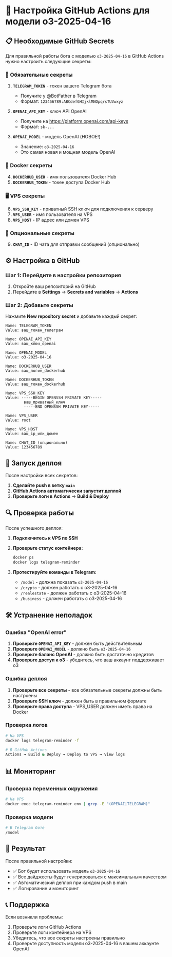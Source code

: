 # 🔧 Настройка GitHub Actions для модели o3-2025-04-16

## 📋 Необходимые GitHub Secrets

Для правильной работы бота с моделью `o3-2025-04-16` в GitHub Actions нужно настроить следующие секреты:

### 🔑 Обязательные секреты

1. **`TELEGRAM_TOKEN`** - токен вашего Telegram бота
   - Получите у @BotFather в Telegram
   - Формат: `123456789:ABCdefGHIjklMNOpqrsTUVwxyz`

2. **`OPENAI_API_KEY`** - ключ API OpenAI
   - Получите на https://platform.openai.com/api-keys
   - Формат: `sk-...`

3. **`OPENAI_MODEL`** - модель OpenAI (НОВОЕ!)
   - Значение: `o3-2025-04-16`
   - Это самая новая и мощная модель OpenAI

### 🐳 Docker секреты

4. **`DOCKERHUB_USER`** - имя пользователя Docker Hub
5. **`DOCKERHUB_TOKEN`** - токен доступа Docker Hub

### 🖥️ VPS секреты

6. **`VPS_SSH_KEY`** - приватный SSH ключ для подключения к серверу
7. **`VPS_USER`** - имя пользователя на VPS
8. **`VPS_HOST`** - IP адрес или домен VPS

### 📱 Опциональные секреты

9. **`CHAT_ID`** - ID чата для отправки сообщений (опционально)

## ⚙️ Настройка в GitHub

### Шаг 1: Перейдите в настройки репозитория
1. Откройте ваш репозиторий на GitHub
2. Перейдите в **Settings** → **Secrets and variables** → **Actions**

### Шаг 2: Добавьте секреты
Нажмите **New repository secret** и добавьте каждый секрет:

```
Name: TELEGRAM_TOKEN
Value: ваш_токен_телеграм

Name: OPENAI_API_KEY  
Value: ваш_ключ_openai

Name: OPENAI_MODEL
Value: o3-2025-04-16

Name: DOCKERHUB_USER
Value: ваш_логин_dockerhub

Name: DOCKERHUB_TOKEN
Value: ваш_токен_dockerhub

Name: VPS_SSH_KEY
Value: -----BEGIN OPENSSH PRIVATE KEY-----
        ваш_приватный_ключ
        -----END OPENSSH PRIVATE KEY-----

Name: VPS_USER
Value: root

Name: VPS_HOST
Value: ваш_ip_или_домен

Name: CHAT_ID (опционально)
Value: 123456789
```

## 🚀 Запуск деплоя

После настройки всех секретов:

1. **Сделайте push в ветку `main`**
2. **GitHub Actions автоматически запустит деплой**
3. **Проверьте логи в Actions** → **Build & Deploy**

## 🔍 Проверка работы

После успешного деплоя:

1. **Подключитесь к VPS по SSH**
2. **Проверьте статус контейнера:**
   ```bash
   docker ps
   docker logs telegram-reminder
   ```

3. **Протестируйте команды в Telegram:**
   - `/model` - должна показать `o3-2025-04-16`
   - `/crypto` - должен работать с o3-2025-04-16
   - `/realestate` - должен работать с o3-2025-04-16
   - `/business` - должен работать с o3-2025-04-16

## 🛠️ Устранение неполадок

### Ошибка "OpenAI error"
1. **Проверьте `OPENAI_API_KEY`** - должен быть действительным
2. **Проверьте `OPENAI_MODEL`** - должно быть `o3-2025-04-16`
3. **Проверьте баланс OpenAI** - должно быть достаточно кредитов
4. **Проверьте доступ к o3** - убедитесь, что ваш аккаунт поддерживает o3

### Ошибка деплоя
1. **Проверьте все секреты** - все обязательные секреты должны быть настроены
2. **Проверьте SSH ключ** - должен быть в правильном формате
3. **Проверьте права доступа** - VPS_USER должен иметь права на Docker

### Проверка логов
```bash
# На VPS
docker logs telegram-reminder -f

# В GitHub Actions
Actions → Build & Deploy → Deploy to VPS → View logs
```

## 📊 Мониторинг

### Проверка переменных окружения
```bash
# На VPS
docker exec telegram-reminder env | grep -E "(OPENAI|TELEGRAM)"
```

### Проверка модели
```bash
# В Telegram боте
/model
```

## 🎯 Результат

После правильной настройки:
- ✅ Бот будет использовать модель `o3-2025-04-16`
- ✅ Все дайджесты будут генерироваться с максимальным качеством
- ✅ Автоматический деплой при каждом push в main
- ✅ Логирование и мониторинг

## 📞 Поддержка

Если возникли проблемы:
1. Проверьте логи GitHub Actions
2. Проверьте логи контейнера на VPS
3. Убедитесь, что все секреты настроены правильно
4. Проверьте доступность модели o3-2025-04-16 в вашем аккаунте OpenAI 